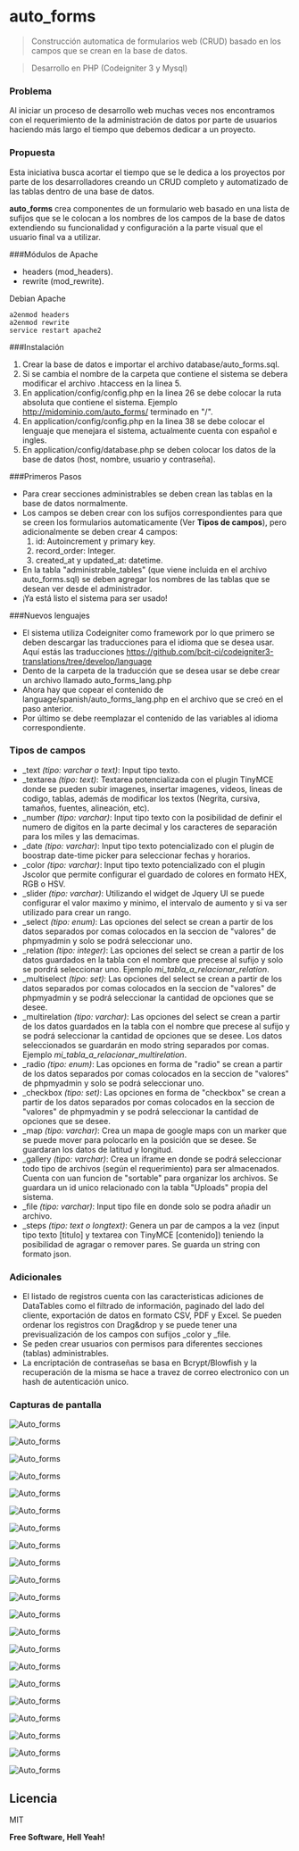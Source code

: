 # auto_forms
> Construcción automatica de formularios web (CRUD) basado en los campos que se crean en la base de datos.

> Desarrollo en PHP (Codeigniter 3 y Mysql)

### Problema
Al iniciar un proceso de desarrollo web muchas veces nos encontramos con el requerimiento de la administración de datos por parte de usuarios haciendo más largo el tiempo que debemos dedicar a un proyecto. 

### Propuesta
Esta iniciativa busca acortar el tiempo que se le dedica a los proyectos por parte de los desarrolladores creando un CRUD completo y automatizado de las tablas dentro de una base de datos.

**auto_forms** crea componentes de un formulario web basado en una lista de sufijos que se le colocan a los nombres de los campos de la base de datos extendiendo su funcionalidad y configuración a la parte visual que el usuario final va a utilizar.

###Módulos de Apache
- headers (mod_headers).
- rewrite (mod_rewrite).

Debian Apache
```
a2enmod headers 
a2enmod rewrite
service restart apache2
```

###Instalación
1. Crear la base de datos e importar el archivo database/auto_forms.sql.
2. Si se cambia el nombre de la carpeta que contiene el sistema se debera modificar el archivo .htaccess en la linea 5.
3. En application/config/config.php en la linea 26 se debe colocar la ruta absoluta que contiene el sistema. Ejemplo http://midominio.com/auto_forms/ terminado en "/".
4. En application/config/config.php en la linea 38 se debe colocar el lenguaje que menejara el sistema, actualmente cuenta con español e ingles.
5. En application/config/database.php se deben colocar los datos de la base de datos (host, nombre, usuario y contraseña).

###Primeros Pasos
- Para crear secciones administrables se deben crean las tablas en la base de datos normalmente.
- Los campos se deben crear con los sufijos correspondientes para que se creen los formularios automaticamente (Ver **Tipos de campos**), pero adicionalmente se deben crear 4 campos:
    1. id: Autoincrement y primary key.
    2. record_order: Integer.
    3. created_at y updated_at: datetime.
- En la tabla "administrable_tables" (que viene incluida en el archivo auto_forms.sql) se deben agregar los nombres de las tablas que se desean ver desde el administrador.
- ¡Ya está listo el sistema para ser usado!

###Nuevos lenguajes
- El sistema utiliza Codeigniter como framework por lo que primero se deben descargar las traducciones para el idioma que se desea usar. Aquí estás las traducciones https://github.com/bcit-ci/codeigniter3-translations/tree/develop/language
- Dento de la carpeta de la traducción que se desea usar se debe crear un archivo llamado auto_forms_lang.php
- Ahora hay que copear el contenido de language/spanish/auto_forms_lang.php en el archivo que se creó en el paso anterior.
- Por último se debe reemplazar el contenido de las variables al idioma correspondiente.

### Tipos de campos
- _text *(tipo: varchar o text)*: Input tipo texto.
- _textarea *(tipo: text)*: Textarea potencializada con el plugin TinyMCE donde se pueden subir imagenes, insertar imagenes, videos, lineas de codigo, tablas, además de modificar los textos (Negrita, cursiva, tamaños, fuentes, alineación, etc).
- _number *(tipo: varchar)*: Input tipo texto con la posibilidad de definir el numero de digitos en la parte decimal y los caracteres de separación para los miles y las demacimas.
- _date *(tipo: varchar)*: Input tipo texto potencializado con el plugin de boostrap date-time picker para seleccionar fechas y horarios.
- _color *(tipo: varchar)*: Input tipo texto potencializado con el plugin Jscolor que permite configurar el guardado de colores en formato HEX, RGB o HSV.
- _slider *(tipo: varchar)*: Utilizando el widget de Jquery UI se puede configurar el valor maximo y minimo, el intervalo de aumento y si va ser utilizado para crear un rango.
- _select *(tipo: enum)*: Las opciones del select se crean a partir de los datos separados por comas colocados en la seccion de "valores" de phpmyadmin y solo se podrá seleccionar uno.
- _relation *(tipo: integer)*: Las opciones del select se crean a partir de los datos guardados en la tabla con el nombre que precese al sufijo y solo se pordrá seleccionar uno. Ejemplo *mi_tabla_a_relacionar_relation*.
- _multiselect *(tipo: set)*: Las opciones del select se crean a partir de los datos separados por comas colocados en la seccion de "valores" de phpmyadmin y se podrá seleccionar la cantidad de opciones que se desee.
- _multirelation *(tipo: varchar)*: Las opciones del select se crean a partir de los datos guardados en la tabla con el nombre que precese al sufijo y se podrá seleccionar la cantidad de opciones que se desee. Los datos seleccionados se guardarán en modo string separados por comas. Ejemplo *mi_tabla_a_relacionar_multirelation*.
- _radio *(tipo: enum)*: Las opciones en forma de "radio" se crean a partir de los datos separados por comas colocados en la seccion de "valores" de phpmyadmin y solo se podrá seleccionar uno.
- _checkbox *(tipo: set)*: Las opciones en forma de "checkbox" se crean a partir de los datos separados por comas colocados en la seccion de "valores" de phpmyadmin y se podrá seleccionar la cantidad de opciones que se desee.
- _map *(tipo: varchar)*: Crea un mapa de google maps con un marker que se puede mover para polocarlo en la posición que se desee. Se guardaran los datos de latitud y longitud.
- _gallery *(tipo: varchar)*: Crea un iframe en donde se podrá seleccionar todo tipo de archivos (según el requerimiento) para ser almacenados. Cuenta con uan funcion de "sortable" para organizar los archivos. Se guardara un id unico relacionado con la tabla "Uploads" propia del sistema.
- _file *(tipo: varchar)*: Input tipo file en donde solo se podra añadir un archivo.
- _steps *(tipo: text o longtext)*: Genera un par de campos a la vez (input tipo texto [titulo] y textarea con TinyMCE [contenido]) teniendo la posibilidad de agragar o remover pares. Se guarda un string con formato json.

### Adicionales
- El listado de registros cuenta con las caracteristicas adiciones de DataTables como el filtrado de información, paginado del lado del cliente, exportación de datos en formato CSV, PDF y Excel. Se pueden ordenar los registros con Drag&drop y se puede tener una previsualización de los campos con sufijos _color y _file.
- Se peden crear usuarios con permisos para diferentes secciones (tablas) administrables.
- La encriptación de contraseñas se basa en Bcrypt/Blowfish y la recuperación de la misma se hace a travez de correo electronico con un hash de autenticación unico.

### Capturas de pantalla
![Auto_forms](https://dl.dropboxusercontent.com/u/43961568/auto_forms/Captura%20de%20pantalla%202016-03-20%20a%20las%2012.43.16%20p.m..png "Auto_forms")

![Auto_forms](https://dl.dropboxusercontent.com/u/43961568/auto_forms/Captura%20de%20pantalla%202016-03-20%20a%20las%2012.43.20%20p.m..png "Auto_forms")

![Auto_forms](https://dl.dropboxusercontent.com/u/43961568/auto_forms/Captura%20de%20pantalla%202016-03-20%20a%20las%2012.44.16%20p.m..png "Auto_forms")

![Auto_forms](https://dl.dropboxusercontent.com/u/43961568/auto_forms/Captura%20de%20pantalla%202016-03-20%20a%20las%2012.44.20%20p.m..png "Auto_forms")

![Auto_forms](https://dl.dropboxusercontent.com/u/43961568/auto_forms/Captura%20de%20pantalla%202016-03-20%20a%20las%2012.44.27%20p.m..png "Auto_forms")

![Auto_forms](https://dl.dropboxusercontent.com/u/43961568/auto_forms/Captura%20de%20pantalla%202016-03-20%20a%20las%2012.44.30%20p.m..png "Auto_forms")

![Auto_forms](https://dl.dropboxusercontent.com/u/43961568/auto_forms/Captura%20de%20pantalla%202016-03-20%20a%20las%2012.44.33%20p.m..png "Auto_forms")

![Auto_forms](https://dl.dropboxusercontent.com/u/43961568/auto_forms/Captura%20de%20pantalla%202016-03-20%20a%20las%2012.44.40%20p.m..png "Auto_forms")

![Auto_forms](https://dl.dropboxusercontent.com/u/43961568/auto_forms/Captura%20de%20pantalla%202016-03-20%20a%20las%2012.44.47%20p.m..png "Auto_forms")

![Auto_forms](https://dl.dropboxusercontent.com/u/43961568/auto_forms/Captura%20de%20pantalla%202016-03-20%20a%20las%2012.45.45%20p.m..png "Auto_forms")

![Auto_forms](https://dl.dropboxusercontent.com/u/43961568/auto_forms/Captura%20de%20pantalla%202016-03-20%20a%20las%2012.45.57%20p.m..png "Auto_forms")

![Auto_forms](https://dl.dropboxusercontent.com/u/43961568/auto_forms/Captura%20de%20pantalla%202016-03-20%20a%20las%2012.46.02%20p.m..png "Auto_forms")

![Auto_forms](https://dl.dropboxusercontent.com/u/43961568/auto_forms/Captura%20de%20pantalla%202016-03-20%20a%20las%2012.46.08%20p.m..png "Auto_forms")

![Auto_forms](https://dl.dropboxusercontent.com/u/43961568/auto_forms/Captura%20de%20pantalla%202016-03-20%20a%20las%2012.46.16%20p.m..png "Auto_forms")

![Auto_forms](https://dl.dropboxusercontent.com/u/43961568/auto_forms/Captura%20de%20pantalla%202016-03-20%20a%20las%2012.46.26%20p.m..png "Auto_forms")

![Auto_forms](https://dl.dropboxusercontent.com/u/43961568/auto_forms/Captura%20de%20pantalla%202016-03-20%20a%20las%2012.46.59%20p.m..png "Auto_forms")

![Auto_forms](https://dl.dropboxusercontent.com/u/43961568/auto_forms/Captura%20de%20pantalla%202016-03-20%20a%20las%2012.47.38%20p.m..png "Auto_forms")

![Auto_forms](https://dl.dropboxusercontent.com/u/43961568/auto_forms/Captura%20de%20pantalla%202016-03-20%20a%20las%2012.48.10%20p.m..png "Auto_forms")

![Auto_forms](https://dl.dropboxusercontent.com/u/43961568/auto_forms/Captura%20de%20pantalla%202016-03-20%20a%20las%2012.48.26%20p.m..png "Auto_forms")

![Auto_forms](https://dl.dropboxusercontent.com/u/43961568/auto_forms/Captura%20de%20pantalla%202016-03-20%20a%20las%2012.49.12%20p.m..png "Auto_forms")

![Auto_forms](https://dl.dropboxusercontent.com/u/43961568/auto_forms/Captura%20de%20pantalla%202016-03-20%20a%20las%2012.51.08%20p.m..png "Auto_forms")

Licencia
----

MIT


**Free Software, Hell Yeah!**

